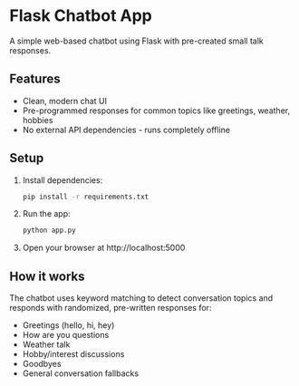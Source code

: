 # Flask Chatbot App

A simple web-based chatbot using Flask with pre-created small talk responses.

## Features
- Clean, modern chat UI
- Pre-programmed responses for common topics like greetings, weather, hobbies
- No external API dependencies - runs completely offline

## Setup
1. Install dependencies:
   ```sh
   pip install -r requirements.txt
   ```
2. Run the app:
   ```sh
   python app.py
   ```
3. Open your browser at http://localhost:5000

## How it works
The chatbot uses keyword matching to detect conversation topics and responds with randomized, pre-written responses for:
- Greetings (hello, hi, hey)
- How are you questions
- Weather talk
- Hobby/interest discussions
- Goodbyes
- General conversation fallbacks